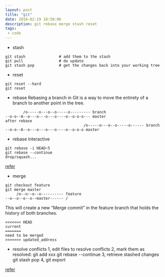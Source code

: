 ```yaml
---
layout: post
title: "git"
date: 2018-02-19 10:50:06
description: git rebase merge stash reset
tags: 
 - code
---
```


- stash
```
git stash               # add them to the stash
git pull                # do update
git stash pop           # get the changes back into your working tree
```

- reset
```
git reset --hard
git reset 
```

- rebase
Rebasing a branch in Git is a way to move the entirety of a branch to another point in the tree. 
```
        /o-----o---o--o-----o--------- branch
--o-o--A--o---o---o---o----o--o-o-o--- master
after rebase
                                   /o-----o---o--o-----o------ branch
--o-o--A--o---o---o---o----o--o-o-o master
```

- rebase interactive
```
git rebase -i HEAD~5
git rebase --continue
drop/squash...
```
[refer](https://www.internalpointers.com/post/squash-commits-into-one-git)

- merge
```
git checkout feature
git merge master
     /o--o--o--o---------- feature
--o--o--o--o--master------ /
```
This will create a new “Merge commit” in the feature branch that holds the history of both branches.
```
<<<<<<< HEAD
current
=======
need to be merged
>>>>>>> updated_address
```

- resolve conflicts
1, edit files to resolve conflicts
2, mark them as resolved:
git add xxx
git rebase --continue
3, retrieve stashed changes
git stash pop
4, git export

[refer](https://www.freecodecamp.org/news/an-introduction-to-git-merge-and-rebase-what-they-are-and-how-to-use-them-131b863785f/) 
